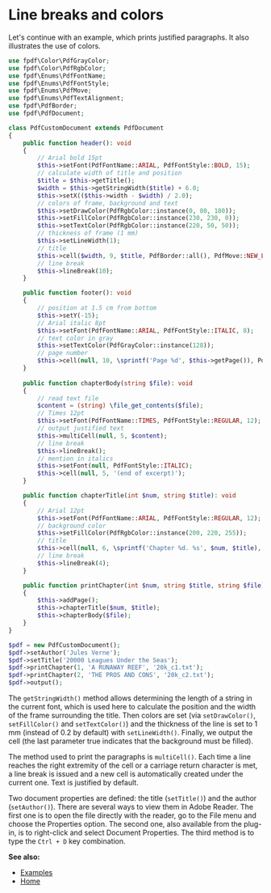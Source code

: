 # Line breaks and colors

Let's continue with an example, which prints justified paragraphs. It also
illustrates the use of colors.

```php
use fpdf\Color\PdfGrayColor;
use fpdf\Color\PdfRgbColor;
use fpdf\Enums\PdfFontName;
use fpdf\Enums\PdfFontStyle;
use fpdf\Enums\PdfMove;
use fpdf\Enums\PdfTextAlignment;
use fpdf\PdfBorder;
use fpdf\PdfDocument;

class PdfCustomDocument extends PdfDocument
{
    public function header(): void
    {
        // Arial bold 15pt
        $this->setFont(PdfFontName::ARIAL, PdfFontStyle::BOLD, 15);
        // calculate width of title and position
        $title = $this->getTitle();
        $width = $this->getStringWidth($title) + 6.0;
        $this->setX(($this->width - $width) / 2.0);
        // colors of frame, background and text
        $this->setDrawColor(PdfRgbColor::instance(0, 80, 180));
        $this->setFillColor(PdfRgbColor::instance(230, 230, 0));
        $this->setTextColor(PdfRgbColor::instance(220, 50, 50));
        // thickness of frame (1 mm)
        $this->setLineWidth(1);
        // title
        $this->cell($width, 9, $title, PdfBorder::all(), PdfMove::NEW_LINE, PdfTextAlignment::CENTER, true);
        // line break
        $this->lineBreak(10);
    }

    public function footer(): void
    {
        // position at 1.5 cm from bottom
        $this->setY(-15);
        // Arial italic 8pt
        $this->setFont(PdfFontName::ARIAL, PdfFontStyle::ITALIC, 8);
        // text color in gray
        $this->setTextColor(PdfGrayColor::instance(128));
        // page number
        $this->cell(null, 10, \sprintf('Page %d', $this->getPage()), PdfBorder::none(), PdfMove::RIGHT, PdfTextAlignment::CENTER);
    }
    
    public function chapterBody(string $file): void
    {
        // read text file
        $content = (string) \file_get_contents($file);
        // Times 12pt
        $this->setFont(PdfFontName::TIMES, PdfFontStyle::REGULAR, 12);
        // output justified text
        $this->multiCell(null, 5, $content);
        // line break
        $this->lineBreak();
        // mention in italics
        $this->setFont(null, PdfFontStyle::ITALIC);
        $this->cell(null, 5, '(end of excerpt)');
    }

    public function chapterTitle(int $num, string $title): void
    {
        // Arial 12pt
        $this->setFont(PdfFontName::ARIAL, PdfFontStyle::REGULAR, 12);
        // background color
        $this->setFillColor(PdfRgbColor::instance(200, 220, 255));
        // title
        $this->cell(null, 6, \sprintf('Chapter %d. %s', $num, $title), PdfBorder::none(), PdfMove::NEW_LINE, PdfTextAlignment::LEFT, true);
        // line break
        $this->lineBreak(4);
    }

    public function printChapter(int $num, string $title, string $file): void
    {
        $this->addPage();
        $this->chapterTitle($num, $title);
        $this->chapterBody($file);
    }
}

$pdf = new PdfCustomDocument();
$pdf->setAuthor('Jules Verne');
$pdf->setTitle('20000 Leagues Under the Seas');
$pdf->printChapter(1, 'A RUNAWAY REEF', '20k_c1.txt');
$pdf->printChapter(2, 'THE PROS AND CONS', '20k_c2.txt');
$pdf->output();
```

The `getStringWidth()` method allows determining the length of a string in the
current font, which is used here to calculate the position and the width of the
frame surrounding the title. Then colors are set (via `setDrawColor()`,
`setFillColor()` and `setTextColor()`) and the thickness of the line is set to
1 mm (instead of 0.2 by default) with `setLineWidth()`. Finally, we output the
cell (the last parameter true indicates that the background must be filled).

The method used to print the paragraphs is `multiCell()`. Each time a line
reaches the right extremity of the cell or a carriage return character is met,
a line break is issued and a new cell is automatically created under
the current one. Text is justified by default.

Two document properties are defined: the title (`setTitle()`) and the author
(`setAuthor()`). There are several ways to view them in Adobe Reader. The first
one is to open the file directly with the reader, go to the File menu and choose
the Properties option. The second one, also available from the plug-in, is to
right-click and select Document Properties. The third method is to type the
`Ctrl + D` key combination.

**See also:**

- [Examples](examples.md)
- [Home](../README.md)
